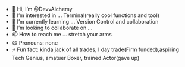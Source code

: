 - 👋 Hi, I’m @DevvAlchemy
- 👀 I’m interested in ... Terminal(really cool functions and tool)
- 🌱 I’m currently learning ... Version Control and collaboration
- 💞️ I’m looking to collaborate on ...
- 📫 How to reach me ... stretch your arms
- 😄 Pronouns: none
- ⚡ Fun fact: kinda jack of all trades, I day  trade(Firm funded),aspiring Tech Genius, amatuer Boxer, trained Actor(gave up)

<!---
DevvAlchemy/DevvAlchemy is a ✨ special ✨ repository because its `README.md` (this file) appears on your GitHub profile.
You can click the Preview link to take a look at your changes.
--->
